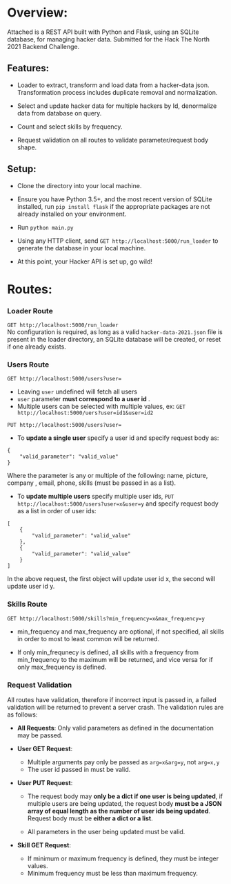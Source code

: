 # Overview:
Attached is a REST API built with Python and Flask, using an SQLite database,
for managing hacker data. Submitted for the Hack The North 2021 Backend Challenge.

## Features:
* Loader to extract, transform and load data from a hacker-data json. 
  Transformation process includes duplicate removal and normalization.
* Select and update hacker data for multiple hackers by Id, denormalize data from database
on query.
  
* Count and select skills by frequency.
* Request validation on all routes to validate parameter/request body shape.

## Setup:
* Clone the directory into your local machine.
* Ensure you have Python 3.5+, and the most recent
  version of SQLite installed, run ```pip install flask```
if the appropriate packages are not already installed on your environment.
  
* Run ```python main.py```
* Using any HTTP client, send ```GET http://localhost:5000/run_loader```
to generate the database in your local machine.
  
* At this point, your Hacker API is set up, go wild!

# Routes:

### Loader Route
```GET http://localhost:5000/run_loader```
<br>No configuration is required, as long as a valid ```hacker-data-2021.json```
file is present in the loader directory, an SQLite database will be created, or reset
if one already exists.

###  Users Route
```GET http://localhost:5000/users?user=```
* Leaving ```user``` undefined will fetch all users
* ```user``` parameter **must correspond to a user id** .
* Multiple users can be selected with multiple values, ex: 
```GET http://localhost:5000/uers?user=id1&user=id2```
  
```PUT http://localhost:5000/users?user=```
* To **update a single user** specify a user id and specify request body as:
```
{
    "valid_parameter": "valid_value"
}
```
Where the parameter is any or multiple of the following: name, picture, company
, email, phone, skills (must be passed in as a list).
* To **update multiple users** specify multiple user ids, 
  ```PUT http://localhost:5000/users?user=x&user=y``` and specify request body
as a list in order of user ids:
  
```
[
    {
        "valid_parameter": "valid_value"
    },
    {
        "valid_parameter": "valid_value"
    }
]
```
In the above request, the first object will update user id x, the 
second will update user id y.

### Skills Route
```GET http://localhost:5000/skills?min_frequency=x&max_frequency=y```
* min_frequency and max_frequency are optional, if not specified, all
skills in order to most to least common will be returned.
  
* If only min_frequnecy is defined, all skills with a frequency from min_frequency 
to the maximum will be returned, and vice versa for if only max_frequency is defined.
  
### Request Validation
All routes have validation, therefore if incorrect input is passed in,
a failed validation will be returned to prevent a server crash. The validation 
rules are as follows:
* **All Requests**: Only valid parameters as defined in the documentation may be passed.
* **User GET Request**: 
  * Multiple arguments pay only be passed as ```arg=x&arg=y```, not ```arg=x,y``` 
  * The user id passed in must be valid.
  
* **User PUT Request**:
   * The request body may **only be a dict if one user is being updated**, if 
  multiple users are being updated, the request body **must be a JSON array of equal
     length as the number of user ids being updated**. Request body must be **either a dict or a list**.
     
  * All parameters in the user being updated must be valid.
  
* **Skill GET Request**: 
  * If minimum or maximum frequency is defined, they must be integer values.
  * Minimum frequency must be less than maximum frequency.
